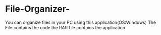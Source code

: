 # File-Organizer-
You can organize files in your PC using this application(OS:Windows)
The File contains the code
the RAR file contains the application
